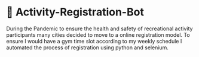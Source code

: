 # :basketball: Activity-Registration-Bot

During the Pandemic to ensure the health and safety of recreational activity participants many cities decided to move to a online registration model. To ensure I would have a gym time slot according to my weekly schedule I automated the process of registration using python and selenium.
